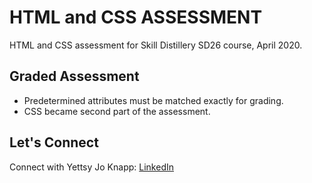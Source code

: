 # HTML and CSS ASSESSMENT

HTML and CSS assessment for Skill Distillery SD26 course, April 2020.

## Graded Assessment
- Predetermined attributes must be matched exactly for grading.
- CSS became second part of the assessment.

## Let's Connect
Connect with Yettsy Jo Knapp:
[LinkedIn](https://www.linkedin.com/in/yettsy-jo-knapp/)

